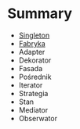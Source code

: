 # Summary

* [Singleton ](chapter1.md)
* [Fabryka](fabryka.md)
* Adapter
* Dekorator
* Fasada
* Pośrednik
* Iterator
* Strategia
* Stan
* Mediator
* Obserwator



